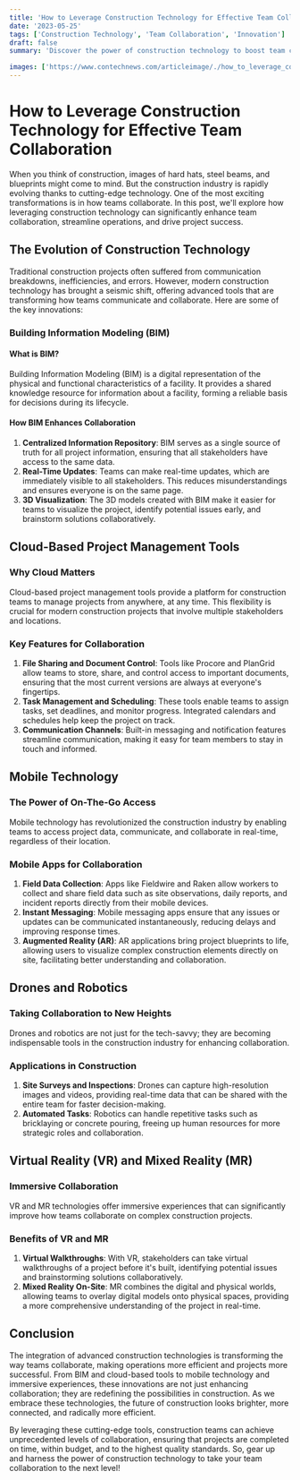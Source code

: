 ```yaml
---
title: 'How to Leverage Construction Technology for Effective Team Collaboration'
date: '2023-05-25'
tags: ['Construction Technology', 'Team Collaboration', 'Innovation']
draft: false
summary: 'Discover the power of construction technology to boost team collaboration, streamline operations, and drive project success.'

images: ['https://www.contechnews.com/articleimage/./how_to_leverage_construction_technology_for_effective_team_collaboration.webp']
---
```


# How to Leverage Construction Technology for Effective Team Collaboration

When you think of construction, images of hard hats, steel beams, and blueprints might come to mind. But the construction industry is rapidly evolving thanks to cutting-edge technology. One of the most exciting transformations is in how teams collaborate. In this post, we'll explore how leveraging construction technology can significantly enhance team collaboration, streamline operations, and drive project success.

## The Evolution of Construction Technology

Traditional construction projects often suffered from communication breakdowns, inefficiencies, and errors. However, modern construction technology has brought a seismic shift, offering advanced tools that are transforming how teams communicate and collaborate. Here are some of the key innovations:

### Building Information Modeling (BIM)

#### What is BIM?

Building Information Modeling (BIM) is a digital representation of the physical and functional characteristics of a facility. It provides a shared knowledge resource for information about a facility, forming a reliable basis for decisions during its lifecycle.

#### How BIM Enhances Collaboration

1. **Centralized Information Repository**: BIM serves as a single source of truth for all project information, ensuring that all stakeholders have access to the same data.
2. **Real-Time Updates**: Teams can make real-time updates, which are immediately visible to all stakeholders. This reduces misunderstandings and ensures everyone is on the same page.
3. **3D Visualization**: The 3D models created with BIM make it easier for teams to visualize the project, identify potential issues early, and brainstorm solutions collaboratively.

## Cloud-Based Project Management Tools

### Why Cloud Matters

Cloud-based project management tools provide a platform for construction teams to manage projects from anywhere, at any time. This flexibility is crucial for modern construction projects that involve multiple stakeholders and locations.

### Key Features for Collaboration

1. **File Sharing and Document Control**: Tools like Procore and PlanGrid allow teams to store, share, and control access to important documents, ensuring that the most current versions are always at everyone's fingertips.
2. **Task Management and Scheduling**: These tools enable teams to assign tasks, set deadlines, and monitor progress. Integrated calendars and schedules help keep the project on track.
3. **Communication Channels**: Built-in messaging and notification features streamline communication, making it easy for team members to stay in touch and informed.

## Mobile Technology

### The Power of On-The-Go Access

Mobile technology has revolutionized the construction industry by enabling teams to access project data, communicate, and collaborate in real-time, regardless of their location.

### Mobile Apps for Collaboration

1. **Field Data Collection**: Apps like Fieldwire and Raken allow workers to collect and share field data such as site observations, daily reports, and incident reports directly from their mobile devices.
2. **Instant Messaging**: Mobile messaging apps ensure that any issues or updates can be communicated instantaneously, reducing delays and improving response times.
3. **Augmented Reality (AR)**: AR applications bring project blueprints to life, allowing users to visualize complex construction elements directly on site, facilitating better understanding and collaboration.

## Drones and Robotics

### Taking Collaboration to New Heights

Drones and robotics are not just for the tech-savvy; they are becoming indispensable tools in the construction industry for enhancing collaboration.

### Applications in Construction

1. **Site Surveys and Inspections**: Drones can capture high-resolution images and videos, providing real-time data that can be shared with the entire team for faster decision-making.
2. **Automated Tasks**: Robotics can handle repetitive tasks such as bricklaying or concrete pouring, freeing up human resources for more strategic roles and collaboration.

## Virtual Reality (VR) and Mixed Reality (MR)

### Immersive Collaboration

VR and MR technologies offer immersive experiences that can significantly improve how teams collaborate on complex construction projects.

### Benefits of VR and MR

1. **Virtual Walkthroughs**: With VR, stakeholders can take virtual walkthroughs of a project before it's built, identifying potential issues and brainstorming solutions collaboratively.
2. **Mixed Reality On-Site**: MR combines the digital and physical worlds, allowing teams to overlay digital models onto physical spaces, providing a more comprehensive understanding of the project in real-time.

## Conclusion

The integration of advanced construction technologies is transforming the way teams collaborate, making operations more efficient and projects more successful. From BIM and cloud-based tools to mobile technology and immersive experiences, these innovations are not just enhancing collaboration; they are redefining the possibilities in construction. As we embrace these technologies, the future of construction looks brighter, more connected, and radically more efficient.

By leveraging these cutting-edge tools, construction teams can achieve unprecedented levels of collaboration, ensuring that projects are completed on time, within budget, and to the highest quality standards. So, gear up and harness the power of construction technology to take your team collaboration to the next level!